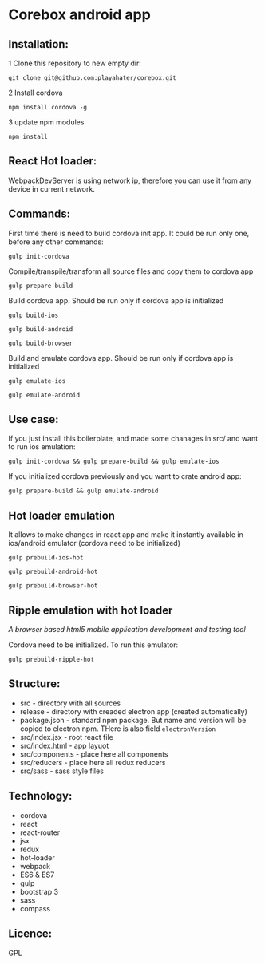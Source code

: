 # Corebox android app

## Installation:

1 Clone this repository to new empty dir:

    git clone git@github.com:playahater/corebox.git

2 Install cordova

    npm install cordova -g

3 update npm modules

    npm install

## React Hot loader:

WebpackDevServer is using network ip, therefore you can use it from any device in current network.

## Commands:

First time there is need to build cordova init app. It could be run only one, before any other commands:

    gulp init-cordova

Compile/transpile/transform all source files and copy them to cordova app

    gulp prepare-build

Build cordova app. Should be run only if cordova app is initialized

    gulp build-ios

    gulp build-android

    gulp build-browser

Build and emulate cordova app. Should be run only if cordova app is initialized

    gulp emulate-ios

    gulp emulate-android

## Use case:

If you just install this boilerplate, and made some chanages in src/ and want to run ios emulation:

    gulp init-cordova && gulp prepare-build && gulp emulate-ios

If you initialized cordova previously and you want to crate android app:

    gulp prepare-build && gulp emulate-android

## Hot loader emulation

It allows to make changes in react app and make it instantly available in ios/android emulator (cordova need to be initialized)

    gulp prebuild-ios-hot

    gulp prebuild-android-hot

    gulp prebuild-browser-hot

## Ripple emulation with hot loader

*A browser based html5 mobile application development and testing tool*

Cordova need to be initialized. To run this emulator:

    gulp prebuild-ripple-hot

## Structure:

  * src                - directory with all sources
  * release            - directory with creaded electron app (created automatically)
  * package.json       - standard npm package. But name and version will be copied to electron npm. THere is also field `electronVersion`
  * src/index.jsx      - root react file
  * src/index.html     - app layuot
  * src/components     - place here all components
  * src/reducers       - place here all redux reducers
  * src/sass           - sass style files

## Technology:

  * cordova
  * react
  * react-router
  * jsx
  * redux
  * hot-loader
  * webpack
  * ES6 & ES7
  * gulp
  * bootstrap 3
  * sass
  * compass

## Licence:

GPL
